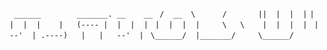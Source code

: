 
`  ______        _______. __    __  `
` /  __  \      /       ||  |  |  | `
`|  |  |  |    |   (---- |  |  |  | `
`|  |  |  |     \   \    |  |  |  | `
`|   --'  | .----)   |   |   --'  | `
` \______/  |_______/     \______/  `
`                                   `
